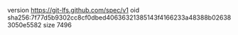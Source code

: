 version https://git-lfs.github.com/spec/v1
oid sha256:7f77d5b9302cc8cf0dbed40636321385143f4166233a48388b026383050e5582
size 7496
